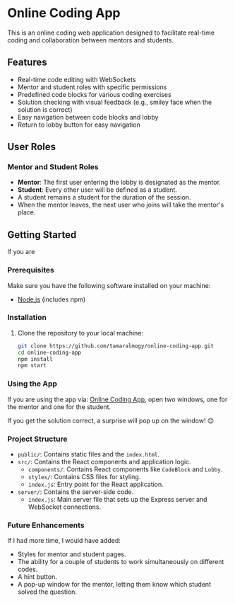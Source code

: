 # Online Coding App

This is an online coding web application designed to facilitate real-time coding and collaboration between mentors and students.

## Features

- Real-time code editing with WebSockets
- Mentor and student roles with specific permissions
- Predefined code blocks for various coding exercises
- Solution checking with visual feedback (e.g., smiley face when the solution is correct)
- Easy navigation between code blocks and lobby
- Return to lobby button for easy navigation
  
## User Roles

### Mentor and Student Roles

- **Mentor**: The first user entering the lobby is designated as the mentor.
- **Student**: Every other user will be defined as a student.
- A student remains a student for the duration of the session.
- When the mentor leaves, the next user who joins will take the mentor's place.

## Getting Started
If you are 
### Prerequisites

Make sure you have the following software installed on your machine:

- [Node.js](https://nodejs.org/en/) (includes npm)

### Installation

1. Clone the repository to your local machine:

   ```bash
   git clone https://github.com/tamaralmogy/online-coding-app.git
   cd online-coding-app
   npm install
   npm start
### Using the App

If you are using the app via: [Online Coding App](https://warm-mesa-50121-a03e03717a65.herokuapp.com/), open two windows, one for the mentor and one for the student.

If you get the solution correct, a surprise will pop up on the window! 😊

### Project Structure

- `public/`: Contains static files and the `index.html`.
- `src/`: Contains the React components and application logic.
  - `components/`: Contains React components like `CodeBlock` and `Lobby`.
  - `styles/`: Contains CSS files for styling.
  - `index.js`: Entry point for the React application.
- `server/`: Contains the server-side code.
  - `index.js`: Main server file that sets up the Express server and WebSocket connections.

### Future Enhancements

If I had more time, I would have added:
- Styles for mentor and student pages.
- The ability for a couple of students to work simultaneously on different codes.
- A hint button.
- A pop-up window for the mentor, letting them know which student solved the question.

   
   
